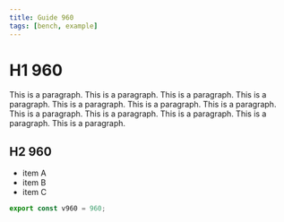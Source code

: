 ```yaml
---
title: Guide 960
tags: [bench, example]
---
```


# H1 960

This is a paragraph. This is a paragraph. This is a paragraph. This is a paragraph. This is a paragraph. This is a paragraph. This is a paragraph. This is a paragraph. This is a paragraph. This is a paragraph. This is a paragraph. This is a paragraph. 

## H2 960

- item A
- item B
- item C

```ts
export const v960 = 960;
```